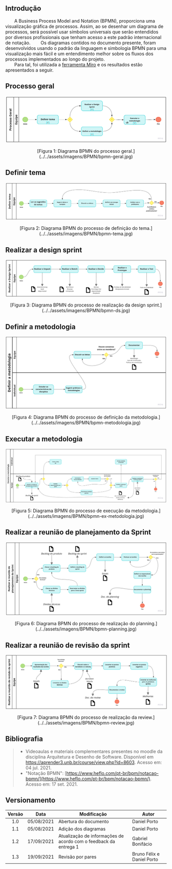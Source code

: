 ## Introdução
&emsp;&emsp;A Business Process Model and Notation (BPMN), proporciona uma visualização gráfica de processos. Assim, ao se desenhar um diagrama de processos, será possível usar símbolos universais que serão entendidos por diversos profissionais que tenham acesso a este padrão internacional de notação.
&emsp;&emsp;Os diagramas contidos no documento presente, foram desenvolvidos usando o padrão da linguagem e simbologia BPMN para uma visualização mais fácil e um entendimento melhor sobre os fluxos dos processos implementados ao longo do projeto.<br>
&emsp;&emsp;Para tal, foi utilizada a [ferramenta Miro](https://miro.com/) e os resultados estão apresentados a seguir.

## Processo geral
![Processo Geral](../../assets/imagens/BPMN/bpmn-geral.jpg)
<center>[Figura 1: Diagrama BPMN do processo geral.](../../assets/imagens/BPMN/bpmn-geral.jpg)</center>

## Definir tema
![Definir tema](../../assets/imagens/BPMN/bpmn-tema.jpg)
<center>[Figura 2: Diagrama BPMN do processo de definição do tema.](../../assets/imagens/BPMN/bpmn-tema.jpg)</center>

## Realizar a design sprint
![Realizar a design sprint](../../assets/imagens/BPMN/bpmn-ds.jpg)
<center>[Figura 3: Diagrama BPMN do processo de realização da design sprint.](../../assets/imagens/BPMN/bpmn-ds.jpg)</center>

## Definir a metodologia
![Definir a metodologia](../../assets/imagens/BPMN/bpmn-metodologia.jpg)
<center>[Figura 4: Diagrama BPMN do processo de definição da metodologia.](../../assets/imagens/BPMN/bpmn-metodologia.jpg)</center>

## Executar a metodologia
![Executar a metodologia](../../assets/imagens/BPMN/bpmn-ex-metodologia.jpg)
<center>[Figura 5: Diagrama BPMN do processo de execução da metodologia.](../../assets/imagens/BPMN/bpmn-ex-metodologia.jpg)</center>

## Realizar a reunião de planejamento da Sprint
![Realizar a reunião de planejamento da Sprint](../../assets/imagens/BPMN/bpmn-planning.jpg)
<center>[Figura 6: Diagrama BPMN do processo de realização do planning.](../../assets/imagens/BPMN/bpmn-planning.jpg)</center>

## Realizar a reunião de revisão da sprint
![Realizar a reunião de revisão da sprint](../../assets/imagens/BPMN/bpmn-review.jpg)
<center>[Figura 7: Diagrama BPMN do processo de realização da review.](../../assets/imagens/BPMN/bpmn-review.jpg)</center>

## Bibliografia
> - Videoaulas e materiais complementares presentes no moodle da disciplina Arquitetura e Desenho de Software. Disponível em <https://aprender3.unb.br/course/view.php?id=8603>. Acesso em: 04 jul. 2021.
> - "Notação BPMN": [https://www.heflo.com/pt-br/bpm/notacao-bpmn/](https://www.heflo.com/pt-br/bpm/notacao-bpmn/). Acesso em: 17 set. 2021.

## Versionamento
| Versão | Data | Modificação | Autor |
|:-:|--|--|--|
|1.0|05/08/2021| Abertura do documento | Daniel Porto |
|1.1|05/08/2021| Adição dos diagramas | Daniel Porto |
|1.2|17/09/2021| Atualização de informações de acordo com o feedback da entrega 1 | Gabriel Bonifácio |
|1.3|19/09/2021| Revisão por pares | Bruno Félix e Daniel Porto |